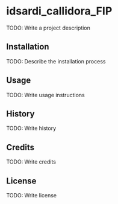 # idsardi_callidora_FIP

TODO: Write a project description
## Installation
TODO: Describe the installation process
## Usage
TODO: Write usage instructions
## History
TODO: Write history
## Credits
TODO: Write credits
## License
TODO: Write license